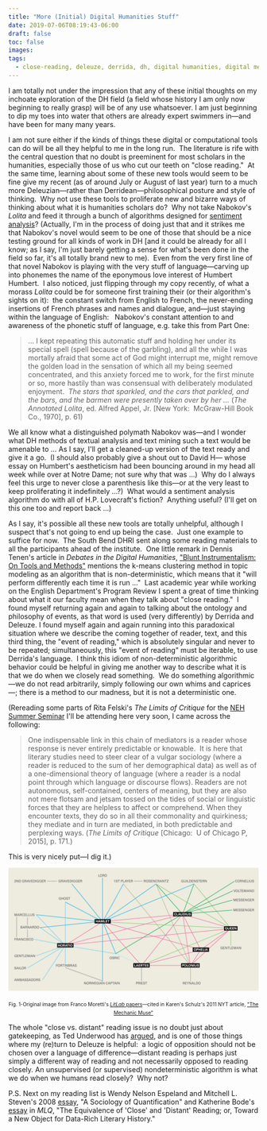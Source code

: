 ```yaml
---
title: "More (Initial) Digital Humanities Stuff"
date: 2019-07-06T08:19:43-06:00
draft: false
toc: false
images:
tags:
  - close-reading, deleuze, derrida, dh, digital humanities, digital methods, distant reading, event, hp lovecraft, iterability, lolita, nabokov, reading
---
```


I am totally not under the impression that any of these initial thoughts on my inchoate exploration of the DH field (a field whose history I am only now beginning to really grasp) will be of any use whatsoever. I am just beginning to dip my toes into water that others are already expert swimmers in—and have been for many many years. 

I am not sure either if the kinds of things these digital or computational tools can do will be all they helpful to me in the long run.  The literature is rife with the central question that no doubt is preeminent for most scholars in the humanities, especially those of us who cut our teeth on "close reading."  At the same time, learning about some of these new tools would seem to be fine give my recent (as of around July or August of last year) turn to a much more Deleuzian—rather than Derridean—philosophical posture and style of thinking.  Why not use these tools to proliferate new and bizarre ways of thinking about what it is humanities scholars do?  Why not take Nabokov's _Lolita_ and feed it through a bunch of algorithms designed for [sentiment analysis](https://en.wikipedia.org/wiki/Sentiment_analysis)? (Actually, I'm in the process of doing just that and it strikes me that Nabokov's novel would seem to be one of those that should be a nice testing ground for all kinds of work in DH \[and it could be already for all I know; as I say, I'm just barely getting a sense for what's been done in the field so far, it's all totally brand new to me).  Even from the very first line of that novel Nabokov is playing with the very stuff of language—carving up into phonemes the name of the eponymous love interest of Humbert Humbert.  I also noticed, just flipping through my copy recently, of what a morass _Lolita_ could be for someone first training their (or their algorithm's sights on it):  the constant switch from English to French, the never-ending insertions of French phrases and names and dialogue, and—just staying within the language of English:   Nabokov's constant attention to and awareness of the phonetic stuff of language, e.g. take this from Part One:

> ... I kept repeating this automatic stuff and holding her under its special spell (spell because of the garbling), and all the while I was mortally afraid that some act of God might interrupt me, might remove the golden load in the sensation of which all my being seemed concentrated, and this anxiety forced me to work, for the first minute or so, more hastily than was consensual with deliberately modulated enjoyment.  _The stars that sparkled, and the cars that parkled, and the bars, and the barmen were presently taken over by her ..._ (_The Annotated Lolita_, ed. Alfred Appel, Jr. [New York:  McGraw-Hill Book Co., 1970], p. 61)

We all know what a distinguished polymath Nabokov was—and I wonder what DH methods of textual analysis and text mining such a text would be amenable to ... As I say, I'll get a cleaned-up version of the text ready and give it a go.  (I should also probably give a shout out to David H— whose essay on Humbert's aestheticism had been bouncing around in my head all week while over at Notre Dame; not sure why that was ...)  Why do I always feel this urge to never close a parenthesis like this—or at the very least to keep proliferating it indefinitely ...?)  What would a sentiment analysis algorithm do with all of H.P. Lovecraft's fiction?  Anything useful? (I'll get on this one too and report back ...)  

As I say, it's possible all these new tools are totally unhelpful, although I suspect that's not going to end up being the case.  Just one example to suffice for now.  The South Bend DHRI sent along some reading materials to all the participants ahead of the institute.  One little remark in Dennis Tenen's article in _Debates in the Digital Humanities_, ["Blunt Instrumentalism: On Tools and Methods"](http://dhdebates.gc.cuny.edu/debates/text/60) mentions the k-means clustering method in topic modeling as an algorithm that is non-deterministic, which means that it "will perform differently each time it is run ..."  Last academic year while working on the English Department's Program Review I spent a great of time thinking about what it our faculty mean when they talk about "close reading."  I found myself returning again and again to talking about the ontology and philosophy of events, as that word is used (very differently) by Derrida and Deleuze. I found myself again and again running into this paradoxical situation where we describe the coming together of reader, text, and this third thing, the "event of reading," which is absolutely singular and never to be repeated; simultaneously, this "event of reading" must be iterable, to use Derrida's language.  I think this idiom of non-deterministic algorithmic behavior could be helpful in giving me another way to describe what it is that we do when we closely read something.  We do something algorithmic—we do not read arbitrarily, simply following our own whims and caprices—; there is a method to our madness, but it is not a deterministic one.

(Rereading some parts of Rita Felski's _The Limits of Critique_ for the [NEH Summer Seminar](https://religion-secularism-novel.sites.uiowa.edu/) I'll be attending here very soon, I came across the following:

> One indispensable link in this chain of mediators is a reader whose response is never entirely predictable or knowable.  It is here that literary studies need to steer clear of a vulgar sociology (where a reader is reduced to the sum of her demographical data) as well as of a one-dimensional theory of language (where a reader is a nodal point through which language or discourse flows). Readers are not autonomous, self-contained, centers of meaning, but they are also not mere flotsam and jetsam tossed on the tides of social or linguistic forces that they are helpless to affect or comprehend. When they encounter texts, they do so in all their commonality and quirkiness; they mediate and in turn are mediated, in both predictable and perplexing ways. (_The Limits of Critique_ [Chicago:  U of Chicago P, 2015], p. 171.)

This is very nicely put—I dig it.)

<p align = "center">
<img src = "../../imgforblogposts/post_2/moretti.jpg">
</p>
<p>
<p align = "center">
<font size="-2">Fig. 1-Original image from Franco Moretti's <a href="https://litlab.stanford.edu/LiteraryLabPamphlet2.pdf"><i>LitLab</i> papers</a>—cited in Karen's Schulz's 2011 NYT article, <a href="ww.nytimes.com/2011/06/26/books/review/the-mechanic-muse-what-is-distantreading.html?mtrref=www.google.com&gwh=A032D8110AE93BB4C005AC4223DC84E4&gwt=pay">"The Mechanic Muse"</a></font>
</p>

The whole "close vs. distant" reading issue is no doubt just about gatekeeping, as Ted Underwood has [argued](http://dhdebates.gc.cuny.edu/debates/text/95), and is one of those things where my (re)turn to Deleuze is helpful:  a logic of opposition should not be chosen over a language of difference—distant reading is perhaps just simply a different way of reading and not necessarily opposed to reading closely. An unsupervised (or supervised) nondeterministic algorithm is what we do when we humans read closely?  Why not?

P.S. Next on my reading list is Wendy Nelson Espeland and Mitchell L. Steven's 2008 [essay](https://www.jstor.org/stable/23998802?seq=1#page_scan_tab_contents), "A Sociology of Quantification" and Katherine Bode's [essay](https://read.dukeupress.edu/modern-language-quarterly/article-abstract/78/1/77/19924/The-Equivalence-of-Close-and-Distant-Reading-or) in _MLQ_, "The Equivalence of 'Close' and 'Distant' Reading; or, Toward a New Object for Data-Rich Literary History."

